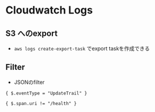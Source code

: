 # Cloudwatch Logs

## S3 へのexport

* `aws logs create-export-task` でexport taskを作成できる


## Filter


* JSONのfilter

```
{ $.eventType = "UpdateTrail" }

{ $.span.uri != "/health" }                             
```
